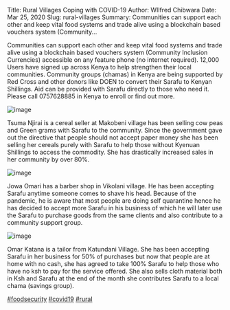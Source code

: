 Title: Rural Villages Coping with COVID-19
Author: WIlfred Chibwara
Date: Mar 25, 2020
Slug: rural-villages
Summary: Communities can support each other and keep vital food systems and
trade alive using a blockchain based vouchers system (Community...

Communities can support each other and keep vital food systems and trade
alive using a blockchain based vouchers system (Community Inclusion
Currencies) accessible on any feature phone (no internet required).
12,000 Users have signed up across Kenya to help strengthen their local
communities. Community groups (chamas) in Kenya are being supported by
Red Cross and other donors like DOEN to convert their Sarafu to Kenyan
Shillings. Aid can be provided with Sarafu directly to those who need
it. Please call 0757628885 in Kenya to enroll or find out more.

![image](images/blog/rural-villages1.webp)

Tsuma Njirai is a cereal seller at Makobeni village has been selling cow
peas and Green grams with Sarafu to the community. Since the government
gave out the directive that people should not accept paper money she has
been selling her cereals purely with Sarafu to help those without
Kyenuan Shillings to access the commodity. She has drastically increased
sales in her community by over 80%.

![image](images/blog/rural-villages38.webp)

Jowa Omari has a barber shop in Vikolani village. He has been accepting
Sarafu anytime someone comes to shave his head. Because of the pandemic,
he is aware that most people are doing self quarantine hence he has
decided to accept more Sarafu in his business of which he will later use
the Sarafu to purchase goods from the same clients and also contribute
to a community support group.

![image](images/blog/rural-villages70.webp)

Omar Katana is a tailor from Katundani Village. She has been accepting
Sarafu in her business for 50% of purchases but now that people are at
home with no cash, she has agreed to take 100% Sarafu to help those who
have no ksh to pay for the service offered. She also sells cloth
material both in Ksh and Sarafu at the end of the month she contributes
Sarafu to a local chama (savings group).

[#foodsecurity](https://www.grassrootseconomics.org/blog/hashtags/foodsecurity)
[#covid19](https://www.grassrootseconomics.org/blog/hashtags/covid19)
[#rural](https://www.grassrootseconomics.org/blog/hashtags/rural)
